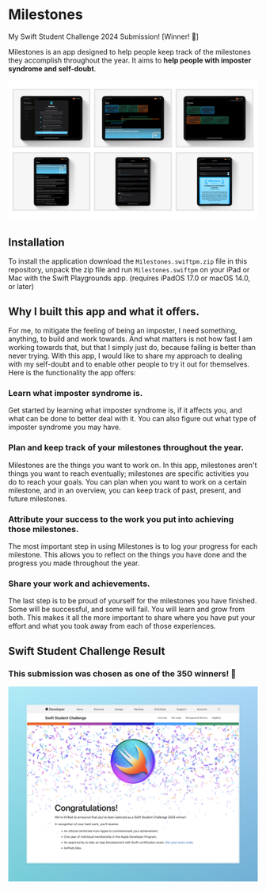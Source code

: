 # Milestones

My Swift Student Challenge 2024 Submission! [Winner! 🎉]

Milestones is an app designed to help people keep track of the milestones they accomplish throughout the year. It aims to **help people with imposter syndrome and self-doubt**.

![Milestone Mockup Composition](/Milestone%20Mockup%20Composition.jpeg)

## Installation

To install the application download the `Milestones.swiftpm.zip` file in this repository, unpack the zip file and run `Milestones.swiftpm` on your iPad or Mac with the Swift Playgrounds app. (requires iPadOS 17.0 or macOS 14.0, or later)

## Why I built this app and what it offers.

For me, to mitigate the feeling of being an imposter, I need something, anything, to build and work towards. And what matters is not how fast I am working towards that, but that I simply just do, because failing is better than never trying. With this app, I would like to share my approach to dealing with my self-doubt and to enable other people to try it out for themselves. Here is the functionality the app offers:

### Learn what imposter syndrome is.

Get started by learning what imposter syndrome is, if it affects you, and what can be done to better deal with it. You can also figure out what type of imposter syndrome you may have.

### Plan and keep track of your milestones throughout the year.

Milestones are the things you want to work on. In this app, milestones aren't things you want to reach eventually; milestones are specific activities you do to reach your goals. You can plan when you want to work on a certain milestone, and in an overview, you can keep track of past, present, and future milestones.

### Attribute your success to the work you put into achieving those milestones.

The most important step in using Milestones is to log your progress for each milestone. This allows you to reflect on the things you have done and the progress you made throughout the year.

### Share your work and achievements.

The last step is to be proud of yourself for the milestones you have finished. Some will be successful, and some will fail. You will learn and grow from both. This makes it all the more important to share where you have put your effort and what you took away from each of those experiences.

## Swift Student Challenge Result

### This submission was chosen as one of the 350 winners! 🎉

![Swift Student Challenge Result](/Swift%20Student%20Challenge%20Result.jpeg)
